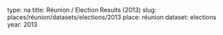 type: na
title: Réunion / Election Results (2013)
slug: places/réunion/datasets/elections/2013
place: réunion
dataset: elections
year: 2013
